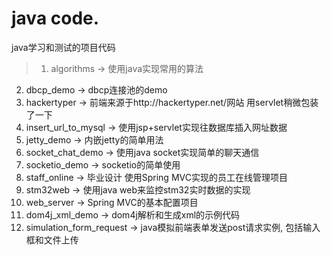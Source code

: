# java code.
java学习和测试的项目代码

> 1. algorithms -> 使用java实现常用的算法
2. dbcp_demo -> dbcp连接池的demo
3. hackertyper -> 前端来源于http://hackertyper.net/网站 用servlet稍微包装了一下
4. insert_url_to_mysql -> 使用jsp+servlet实现往数据库插入网址数据
5. jetty_demo -> 内嵌jetty的简单用法
6. socket_chat_demo -> 使用java socket实现简单的聊天通信
7. socketio_demo -> socketio的简单使用
8. staff_online -> 毕业设计 使用Spring MVC实现的员工在线管理项目
9. stm32web -> 使用java web来监控stm32实时数据的实现
10. web_server -> Spring MVC的基本配置项目
11. dom4j_xml_demo -> dom4j解析和生成xml的示例代码
12. simulation_form_request -> java模拟前端表单发送post请求实例, 包括输入框和文件上传
